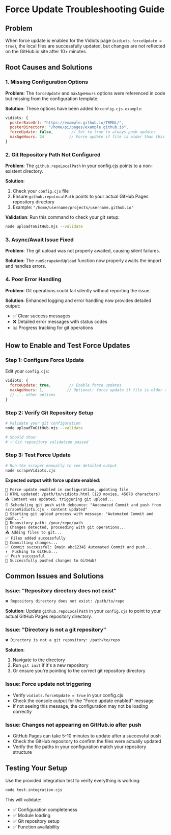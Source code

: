 # Force Update Troubleshooting Guide

## Problem
When force update is enabled for the Vidiots page (`vidiots.forceUpdate = true`), the local files are successfully updated, but changes are not reflected on the GitHub.io site after 10+ minutes.

## Root Causes and Solutions

### 1. Missing Configuration Options
**Problem**: The `forceUpdate` and `maxAgeHours` options were referenced in code but missing from the configuration template.

**Solution**: These options have been added to `config.cjs.example`:
```javascript
vidiots: {
  posterBaseUrl: "https://example.github.io/TRMNL/",
  posterDirectory: "/home/pi/pages/example.github.io",
  forceUpdate: false,        // Set to true to always push updates
  maxAgeHours: 24           // Force update if file is older than this
}
```

### 2. Git Repository Path Not Configured
**Problem**: The `github.repoLocalPath` in your config.cjs points to a non-existent directory.

**Solution**: 
1. Check your `config.cjs` file
2. Ensure `github.repoLocalPath` points to your actual GitHub Pages repository directory
3. Example: `"/home/username/projects/username.github.io"`

**Validation**: Run this command to check your git setup:
```bash
node uploadToGitHub.mjs --validate
```

### 3. Async/Await Issue Fixed
**Problem**: The git upload was not properly awaited, causing silent failures.

**Solution**: The `runScrapeAndUpload` function now properly awaits the import and handles errors.

### 4. Poor Error Handling
**Problem**: Git operations could fail silently without reporting the issue.

**Solution**: Enhanced logging and error handling now provides detailed output:
- ✅ Clear success messages
- ❌ Detailed error messages with status codes
- 📊 Progress tracking for git operations

## How to Enable and Test Force Updates

### Step 1: Configure Force Update
Edit your `config.cjs`:
```javascript
vidiots: {
  forceUpdate: true,        // Enable force updates
  maxAgeHours: 1,          // Optional: force update if file is older than 1 hour
  // ... other options
}
```

### Step 2: Verify Git Repository Setup
```bash
# Validate your git configuration
node uploadToGitHub.mjs --validate

# Should show:
# ✅ Git repository validation passed
```

### Step 3: Test Force Update
```bash
# Run the scraper manually to see detailed output
node scrapeVidiots.cjs
```

**Expected output with force update enabled:**
```
📄 Force update enabled in configuration, updating file
📝 HTML updated: /path/to/vidiots.html (123 movies, 45678 characters)
📤 Content was updated, triggering git upload...
⏰ Scheduling git push with debounce: "Automated Commit and push from scrapeVidiots.cjs - content updated"
🚀 Starting git upload process with message: "Automated Commit and push..."
📁 Repository path: /your/repo/path
📝 Changes detected, proceeding with git operations...
📤 Adding files to git...
✅ Files added successfully
💾 Committing changes...
✅ Commit successful: [main abc1234] Automated Commit and push...
⬆️  Pushing to GitHub...
✅ Push successful
🎉 Successfully pushed changes to GitHub!
```

## Common Issues and Solutions

### Issue: "Repository directory does not exist"
```bash
❌ Repository directory does not exist: /path/to/repo
```
**Solution**: Update `github.repoLocalPath` in your `config.cjs` to point to your actual GitHub Pages repository directory.

### Issue: "Directory is not a git repository"
```bash
❌ Directory is not a git repository: /path/to/repo
```
**Solution**: 
1. Navigate to the directory
2. Run `git init` if it's a new repository
3. Or ensure you're pointing to the correct git repository directory

### Issue: Force update not triggering
- Verify `vidiots.forceUpdate = true` in your config.cjs
- Check the console output for the "Force update enabled" message
- If not seeing this message, the configuration may not be loading correctly

### Issue: Changes not appearing on GitHub.io after push
- GitHub Pages can take 5-10 minutes to update after a successful push
- Check the GitHub repository to confirm the files were actually updated
- Verify the file paths in your configuration match your repository structure

## Testing Your Setup

Use the provided integration test to verify everything is working:
```bash
node test-integration.cjs
```

This will validate:
- ✅ Configuration completeness
- ✅ Module loading
- ✅ Git repository setup
- ✅ Function availability
